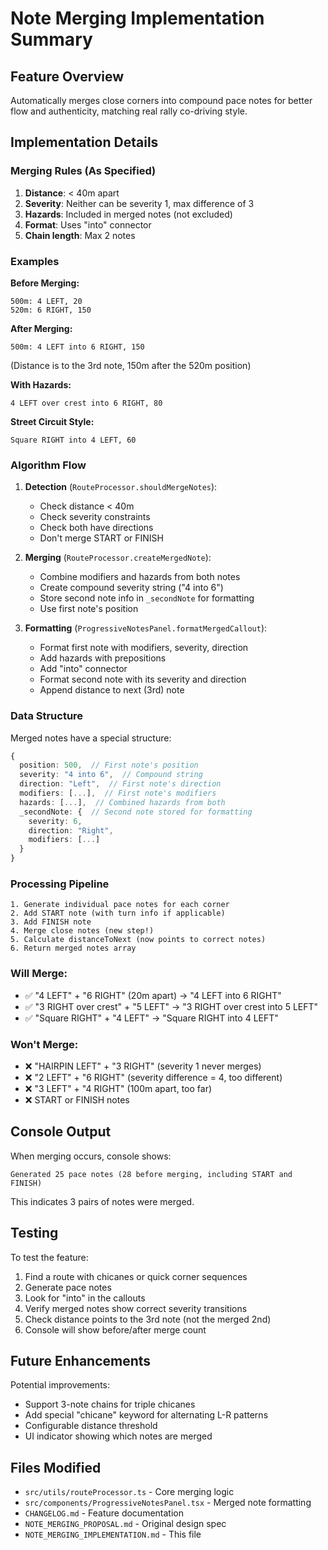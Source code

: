 # Note Merging Implementation Summary

## Feature Overview
Automatically merges close corners into compound pace notes for better flow and authenticity, matching real rally co-driving style.

## Implementation Details

### Merging Rules (As Specified)
1. **Distance**: < 40m apart
2. **Severity**: Neither can be severity 1, max difference of 3
3. **Hazards**: Included in merged notes (not excluded)
4. **Format**: Uses "into" connector
5. **Chain length**: Max 2 notes

### Examples

**Before Merging:**
```
500m: 4 LEFT, 20
520m: 6 RIGHT, 150
```

**After Merging:**
```
500m: 4 LEFT into 6 RIGHT, 150
```
(Distance is to the 3rd note, 150m after the 520m position)

**With Hazards:**
```
4 LEFT over crest into 6 RIGHT, 80
```

**Street Circuit Style:**
```
Square RIGHT into 4 LEFT, 60
```

### Algorithm Flow

1. **Detection** (`RouteProcessor.shouldMergeNotes`):
   - Check distance < 40m
   - Check severity constraints
   - Check both have directions
   - Don't merge START or FINISH

2. **Merging** (`RouteProcessor.createMergedNote`):
   - Combine modifiers and hazards from both notes
   - Create compound severity string ("4 into 6")
   - Store second note info in `_secondNote` for formatting
   - Use first note's position

3. **Formatting** (`ProgressiveNotesPanel.formatMergedCallout`):
   - Format first note with modifiers, severity, direction
   - Add hazards with prepositions
   - Add "into" connector
   - Format second note with its severity and direction
   - Append distance to next (3rd) note

### Data Structure

Merged notes have a special structure:
```typescript
{
  position: 500,  // First note's position
  severity: "4 into 6",  // Compound string
  direction: "Left",  // First note's direction
  modifiers: [...],  // First note's modifiers
  hazards: [...],  // Combined hazards from both
  _secondNote: {  // Second note stored for formatting
    severity: 6,
    direction: "Right",
    modifiers: [...]
  }
}
```

### Processing Pipeline

```
1. Generate individual pace notes for each corner
2. Add START note (with turn info if applicable)
3. Add FINISH note
4. Merge close notes (new step!)
5. Calculate distanceToNext (now points to correct notes)
6. Return merged notes array
```

### Will Merge:
- ✅ "4 LEFT" + "6 RIGHT" (20m apart) → "4 LEFT into 6 RIGHT"
- ✅ "3 RIGHT over crest" + "5 LEFT" → "3 RIGHT over crest into 5 LEFT"
- ✅ "Square RIGHT" + "4 LEFT" → "Square RIGHT into 4 LEFT"

### Won't Merge:
- ❌ "HAIRPIN LEFT" + "3 RIGHT" (severity 1 never merges)
- ❌ "2 LEFT" + "6 RIGHT" (severity difference = 4, too different)
- ❌ "3 LEFT" + "4 RIGHT" (100m apart, too far)
- ❌ START or FINISH notes

## Console Output

When merging occurs, console shows:
```
Generated 25 pace notes (28 before merging, including START and FINISH)
```

This indicates 3 pairs of notes were merged.

## Testing

To test the feature:
1. Find a route with chicanes or quick corner sequences
2. Generate pace notes
3. Look for "into" in the callouts
4. Verify merged notes show correct severity transitions
5. Check distance points to the 3rd note (not the merged 2nd)
6. Console will show before/after merge count

## Future Enhancements

Potential improvements:
- Support 3-note chains for triple chicanes
- Add special "chicane" keyword for alternating L-R patterns
- Configurable distance threshold
- UI indicator showing which notes are merged

## Files Modified
- `src/utils/routeProcessor.ts` - Core merging logic
- `src/components/ProgressiveNotesPanel.tsx` - Merged note formatting
- `CHANGELOG.md` - Feature documentation
- `NOTE_MERGING_PROPOSAL.md` - Original design spec
- `NOTE_MERGING_IMPLEMENTATION.md` - This file

